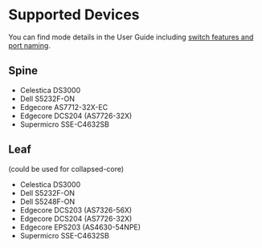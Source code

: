 # Supported Devices

You can find mode details in the User Guide including [switch features and port naming](../user-guide/profiles.md).

## Spine

* Celestica DS3000
* Dell S5232F-ON
* Edgecore AS7712-32X-EC
* Edgecore DCS204 (AS7726-32X)
* Supermicro SSE-C4632SB

## Leaf

(could be used for collapsed-core)

* Celestica DS3000
* Dell S5232F-ON
* Dell S5248F-ON
* Edgecore DCS203 (AS7326-56X)
* Edgecore DCS204 (AS7726-32X)
* Edgecore EPS203 (AS4630-54NPE)
* Supermicro SSE-C4632SB
